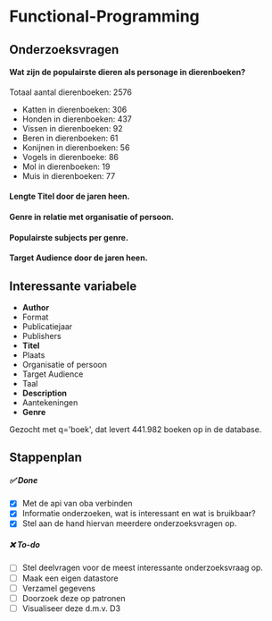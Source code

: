 # Functional-Programming

## Onderzoeksvragen

#### Wat zijn de populairste dieren als personage in dierenboeken?

Totaal aantal dierenboeken: 2576 
* Katten in dierenboeken: 306
* Honden in dierenboeken: 437
* Vissen in dierenboeken: 92
* Beren in dierenboeken: 61
* Konijnen in dierenboeken: 56
* Vogels in dierenboeke: 86
* Mol in dierenboeken: 19
* Muis in dierenboeken: 77

#### Lengte Titel door de jaren heen.

#### Genre in relatie met organisatie of persoon.

#### Populairste subjects per genre.

#### Target Audience door de jaren heen. 
 

## Interessante variabele

* **Author**
* Format
* Publicatiejaar
* Publishers
* **Titel**
* Plaats 
* Organisatie of persoon
* Target Audience 
* Taal
* **Description**
* Aantekeningen
* **Genre**

Gezocht met q='boek', dat levert 441.982 boeken op in de database.


## Stappenplan

##### ✅ Done

- [x] Met de api van oba verbinden 
- [x] Informatie onderzoeken, wat is interessant en wat is bruikbaar? 
- [x] Stel aan de hand hiervan meerdere onderzoeksvragen op.

##### ❌ To-do 
- [ ] Stel deelvragen voor de meest interessante onderzoeksvraag op.
- [ ] Maak een eigen datastore
- [ ] Verzamel gegevens
- [ ] Doorzoek deze op patronen
- [ ] Visualiseer deze d.m.v. D3
